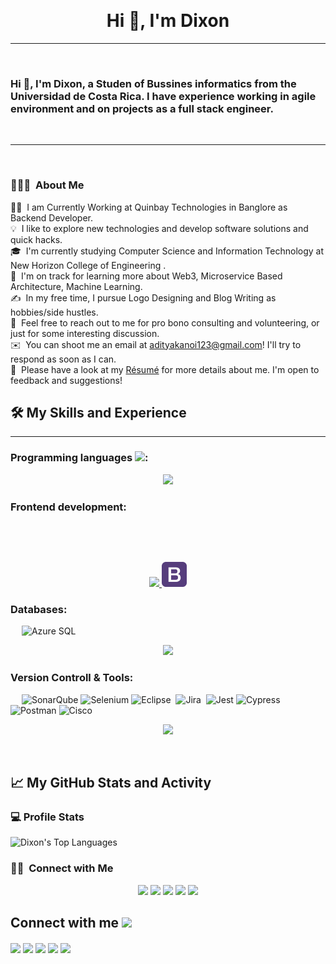<p align="center">
  <a href="https://github.com/Dixon1805/" align="center" ><img align="center"  alt="" src="https://visitor-badge.laobi.icu/badge?page_id=Abdalrahman-Alhamod.Abdalrahman-Alhamod"></a>
</p>

<h1 align="center">Hi 👋, I'm Dixon</h1>

-------------------
&emsp;
<h3 align="left">Hi 👋, I'm Dixon, a Studen of Bussines informatics from the Universidad de Costa Rica. I have experience working in agile environment and on projects as a full stack engineer.</h3>
&emsp;

-------------------
&emsp;
### 👨🏻‍💻 &nbsp;About Me

👨‍💻 &nbsp;I am Currently Working at Quinbay Technologies in Banglore as Backend Developer.\
💡 &nbsp;I like to explore new technologies and develop software solutions and quick hacks.\
🎓 &nbsp;I'm currently studying Computer Science and Information Technology at New Horizon College of Engineering .\
🌱 &nbsp;I'm on track for learning more about Web3, Microservice Based Architecture, Machine Learning.\
✍️ &nbsp;In my free time, I pursue Logo Designing and Blog Writing as hobbies/side hustles.\
💬 &nbsp;Feel free to reach out to me for pro bono consulting and volunteering, or just for some interesting discussion.\
✉️ &nbsp;You can shoot me an email at adityakanoi123@gmail.com! I'll try to respond as soon as I can.\
📄 &nbsp;Please have a look at my [Résumé](https://onedrive.live.com/?authkey=%21AKntgUe4LOwU4xA&id=2C11D5C642133C04%213605&cid=2C11D5C642133C04&parId=root&parQt=sharedby&o=OneUp) for more details about me. I'm open to feedback and suggestions!
&emsp;

## 🛠️ My Skills and Experience
-------------------
### Programming languages <img src = "https://media2.giphy.com/media/QssGEmpkyEOhBCb7e1/giphy.gif?cid=ecf05e47a0n3gi1bfqntqmob8g9aid1oyj2wr3ds3mg700bl&rid=giphy.gif" width = 32px>:
<!--tech stack icons-->
<p align="center">
  <a href="https://skillicons.dev">
    <img src="https://skillicons.dev/icons?i=html,java,py,nodejs&perline=14" />
  </a>
</p>


### Frontend development:
&emsp;

&emsp;


<!--tech stack icons-->
<p align="center">
  <a href="https://skillicons.dev">
    <img src="https://skillicons.dev/icons?i=react,ts,laravel,angular,vue,css,html,materialui&perline=14"/>
    <code><img height="40" width="40" src="https://raw.githubusercontent.com/github/explore/80688e429a7d4ef2fca1e82350fe8e3517d3494d/topics/bootstrap/bootstrap.png"></code>
  </a>
</p>





### Databases:
&emsp;
![Azure SQL](https://img.shields.io/badge/Azure_SQL_DB-0078D4?style=for-the-badge&logo=microsoftazure&logoColor=white)



<p align="center">
  <a href="https://skillicons.dev">
    <img src="https://skillicons.dev/icons?i=mysql&perline=14" />
  </a>
</p>


### Version Controll & Tools:
&emsp;
![SonarQube](https://img.shields.io/badge/SonarQube-4E9BCD?style=for-the-badge&logo=sonarqube&logoColor=white)
![Selenium](https://img.shields.io/badge/Selenium-43B02A?style=for-the-badge&logo=selenium&logoColor=white)
    ![Eclipse](https://img.shields.io/badge/Eclipse-FE7A16.svg?style=for-the-badge&logo=Eclipse&logoColor=white)&nbsp;
    ![Jira](https://img.shields.io/badge/jira-%230A0FFF.svg?style=for-the-badge&logo=jira&logoColor=white)&nbsp;
    ![Jest](https://img.shields.io/badge/-Jest-000?&logo=Jest)
![Cypress](https://img.shields.io/badge/-Cypress-000?&logo=Cypress)
    ![Postman](https://img.shields.io/badge/-Postman-000?&logo=Postman)
    ![Cisco](https://img.shields.io/badge/Cisco_Packet_Tracer-1BA0D7?style=for-the-badge&logo=cisco&logoColor=white)

<p align="center">
  <a href="https://skillicons.dev">
    <img src="https://skillicons.dev/icons?i=git,figma,github,postman,vscode,&perline=14" />
  </a>
</p>

&emsp;

## 📈 My GitHub Stats and Activity

### 💻 Profile Stats

<img alt="Dixon's Top Languages" src="https://github-readme-stats.vercel.app/api/top-langs/?username=Dixon1805&langs_count=8&layout=compact&theme=react&hide_border=true&bg_color=1F222E&title_color=F85D7F&icon_color=F8D866" height="192px"/>

### 🤝🏻 &nbsp;Connect with Me

<p align="center">
<a href="adityakanoi2001.wordpress.com"><img src="https://img.shields.io/badge/-adityakanoi.com-3423A6?style=flat&logo=Google-Chrome&logoColor=white"/></a>
<a href="https://www.linkedin.com/in/ask2001/"><img src="https://img.shields.io/badge/-Aditya%20Sunit%20Kanoi-0077B5?style=flat&logo=Linkedin&logoColor=white"/></a>
<a href="mailto:adityakanoiofficial@gmail.com"><img src="https://img.shields.io/badge/-Adityakanoi-D14836?style=flat&logo=Gmail&logoColor=white"/></a>
<a href="https://www.instagram.com/aditya_kanoi123/"><img src="https://img.shields.io/badge/-Adityakanoi123-E4405F?style=flat&logo=Instagram&logoColor=white"/></a>
<a href="https://www.facebook.com/profile.php?id=100008728234917"><img src="https://img.shields.io/badge/-AdityaKanoi-1877F2?style=flat&logo=Facebook&logoColor=white"/></a>
</p>

<h2> Connect with me <img src='https://raw.githubusercontent.com/ShahriarShafin/ShahriarShafin/main/Assets/handshake.gif' width="100px"> </h2>
<a href = 'https://www.linkedin.com/in/aditya-deshmukh-561a371a8'> <img width = '32px' align= 'center' src="https://raw.githubusercontent.com/rahulbanerjee26/githubAboutMeGenerator/main/icons/linked-in-alt.svg"/></a> 
<a href = 'https://www.twitter.com/NoobCoder07'> <img width = '32px' align= 'center' src="https://raw.githubusercontent.com/rahulbanerjee26/githubAboutMeGenerator/main/icons/twitter.svg"/></a> 
<a href = 'https://medium.com/@adityadeshmukh7350'> <img width = '32px' align= 'center' src="https://raw.githubusercontent.com/rahulbanerjee26/githubAboutMeGenerator/main/icons/medium.svg"/></a> 
<a href = 'http://aditya664.me/'> <img width = '32px' align= 'center' src="https://raw.githubusercontent.com/rahulbanerjee26/githubAboutMeGenerator/main/icons/portfolio.png"/></a> 
<a href = 'https://www.github.com/Aditya664'> <img width = '32px' align= 'center' src="https://raw.githubusercontent.com/rahulbanerjee26/githubAboutMeGenerator/main/icons/github.svg"/></a>
